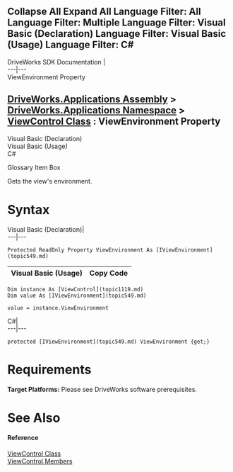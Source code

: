        

 Collapse All Expand All  Language Filter: All  Language Filter: Multiple  Language Filter: Visual Basic (Declaration) Language Filter: Visual Basic (Usage) Language Filter: C#  
---  
DriveWorks SDK Documentation  |   
---|---  
ViewEnvironment Property   
  
[DriveWorks.Applications Assembly](topic13.md) > [DriveWorks.Applications Namespace](topic16.md) > [ViewControl Class](topic1119.md) : ViewEnvironment Property  
---  
  
Visual Basic (Declaration)    
Visual Basic (Usage)    
C# 

Glossary Item Box

Gets the view's environment. 

# Syntax

Visual Basic (Declaration)|   
---|---  
      
    
    Protected ReadOnly Property ViewEnvironment As [IViewEnvironment](topic549.md)  
  
Visual Basic (Usage)| Copy Code  
---|---  
      
    
    Dim instance As [ViewControl](topic1119.md)
    Dim value As [IViewEnvironment](topic549.md)
     
    value = instance.ViewEnvironment  
  
C#|   
---|---  
      
    
    protected [IViewEnvironment](topic549.md) ViewEnvironment {get;}  
  
# Requirements

**Target Platforms:** Please see DriveWorks software prerequisites.

# See Also

#### Reference

[ViewControl Class](topic1119.md)   
[ViewControl Members](topic1120.md)


